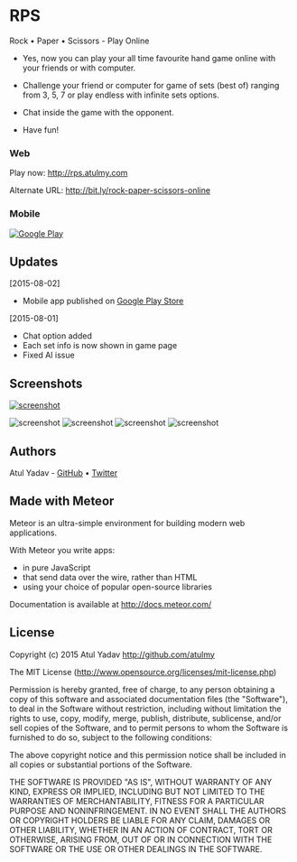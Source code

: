 # RPS
Rock &bull; Paper &bull; Scissors - Play Online

- Yes, now you can play your all time favourite hand game online with your friends or with computer.

- Challenge your friend or computer for game of sets (best of) ranging from 3, 5, 7 or play endless with infinite sets options.

- Chat inside the game with the opponent.

- Have fun!

### Web

Play now: http://rps.atulmy.com

Alternate URL: http://bit.ly/rock-paper-scissors-online

### Mobile

[![Google Play](http://atulmy.com/attachments/images/google-play.png)](https://play.google.com/store/apps/details?id=com.idnbqo1f1hyqw2918xvuyi)

## Updates

[2015-08-02]
* Mobile app published on [Google Play Store](https://play.google.com/store/apps/details?id=com.idnbqo1f1hyqw2918xvuyi)

[2015-08-01]
* Chat option added
* Each set info is now shown in game page
* Fixed AI issue

## Screenshots
[![screenshot](http://atulmy.com/static/images/apps/rps.jpg)](http://rps.atulmy.com)

![screenshot](https://lh3.googleusercontent.com/GvBIw08fk7FPf6XMpwwTLnHOfr6PgDl_yiYXFWXyVyNTwDDr5NLhn_IaTlDMmap5qrc=h370) ![screenshot](https://lh3.googleusercontent.com/d21n4ipWI1ahjrWnrGEDOQMIbfkaNYhgpQSJJLiU2Vomu2LqFDlLvZVmWz0IMl5kaoU=h370) ![screenshot](https://lh3.googleusercontent.com/488B203mynXSHw6vkLCV4VqRum4X6otGq2sFUzt35Iss_tMq4xTPtHXS36X1AbiUluy_=h370) ![screenshot](https://lh3.googleusercontent.com/a30EY4x76S9HRFoBOFnwlAXh46k7wiRn94oy3Y0bNQ6kwmG4CdVsbbKImgufIS9sbA=h370)


## Authors

Atul Yadav - [GitHub](https://github.com/atulmy) &bull; [Twitter](https://twitter.com/atulmy)

## Made with Meteor

Meteor is an ultra-simple environment for building modern web
applications.

With Meteor you write apps:

* in pure JavaScript
* that send data over the wire, rather than HTML
* using your choice of popular open-source libraries

Documentation is available at http://docs.meteor.com/


## License

Copyright (c) 2015 Atul Yadav http://github.com/atulmy

The MIT License (http://www.opensource.org/licenses/mit-license.php)

Permission is hereby granted, free of charge, to any person obtaining a copy of this software and associated documentation files (the "Software"), to deal in the Software without restriction, including without limitation the rights to use, copy, modify, merge, publish, distribute, sublicense, and/or sell copies of the Software, and to permit persons to whom the Software is furnished to do so, subject to the following conditions:

The above copyright notice and this permission notice shall be included in all copies or substantial portions of the Software.

THE SOFTWARE IS PROVIDED "AS IS", WITHOUT WARRANTY OF ANY KIND, EXPRESS OR IMPLIED, INCLUDING BUT NOT LIMITED TO THE WARRANTIES OF MERCHANTABILITY, FITNESS FOR A PARTICULAR PURPOSE AND NONINFRINGEMENT. IN NO EVENT SHALL THE AUTHORS OR COPYRIGHT HOLDERS BE LIABLE FOR ANY CLAIM, DAMAGES OR OTHER LIABILITY, WHETHER IN AN ACTION OF CONTRACT, TORT OR OTHERWISE, ARISING FROM, OUT OF OR IN CONNECTION WITH THE SOFTWARE OR THE USE OR OTHER DEALINGS IN THE SOFTWARE.
